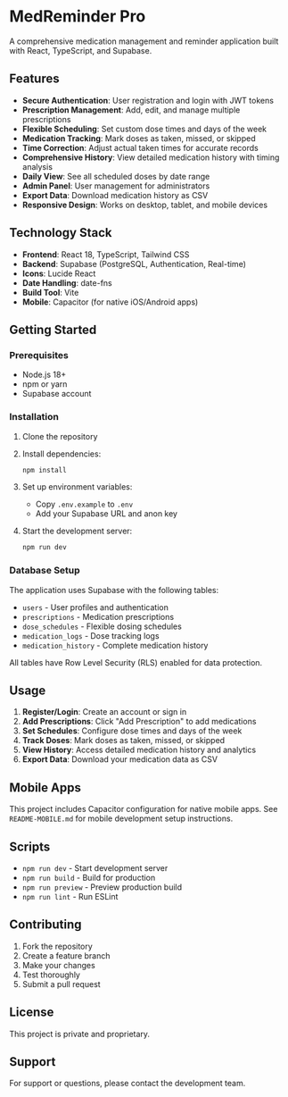 # MedReminder Pro

A comprehensive medication management and reminder application built with React, TypeScript, and Supabase.

## Features

- **Secure Authentication**: User registration and login with JWT tokens
- **Prescription Management**: Add, edit, and manage multiple prescriptions
- **Flexible Scheduling**: Set custom dose times and days of the week
- **Medication Tracking**: Mark doses as taken, missed, or skipped
- **Time Correction**: Adjust actual taken times for accurate records
- **Comprehensive History**: View detailed medication history with timing analysis
- **Daily View**: See all scheduled doses by date range
- **Admin Panel**: User management for administrators
- **Export Data**: Download medication history as CSV
- **Responsive Design**: Works on desktop, tablet, and mobile devices

## Technology Stack

- **Frontend**: React 18, TypeScript, Tailwind CSS
- **Backend**: Supabase (PostgreSQL, Authentication, Real-time)
- **Icons**: Lucide React
- **Date Handling**: date-fns
- **Build Tool**: Vite
- **Mobile**: Capacitor (for native iOS/Android apps)

## Getting Started

### Prerequisites

- Node.js 18+ 
- npm or yarn
- Supabase account

### Installation

1. Clone the repository
2. Install dependencies:
   ```bash
   npm install
   ```

3. Set up environment variables:
   - Copy `.env.example` to `.env`
   - Add your Supabase URL and anon key

4. Start the development server:
   ```bash
   npm run dev
   ```

### Database Setup

The application uses Supabase with the following tables:
- `users` - User profiles and authentication
- `prescriptions` - Medication prescriptions
- `dose_schedules` - Flexible dosing schedules
- `medication_logs` - Dose tracking logs
- `medication_history` - Complete medication history

All tables have Row Level Security (RLS) enabled for data protection.

## Usage

1. **Register/Login**: Create an account or sign in
2. **Add Prescriptions**: Click "Add Prescription" to add medications
3. **Set Schedules**: Configure dose times and days of the week
4. **Track Doses**: Mark doses as taken, missed, or skipped
5. **View History**: Access detailed medication history and analytics
6. **Export Data**: Download your medication data as CSV

## Mobile Apps

This project includes Capacitor configuration for native mobile apps. See `README-MOBILE.md` for mobile development setup instructions.

## Scripts

- `npm run dev` - Start development server
- `npm run build` - Build for production
- `npm run preview` - Preview production build
- `npm run lint` - Run ESLint

## Contributing

1. Fork the repository
2. Create a feature branch
3. Make your changes
4. Test thoroughly
5. Submit a pull request

## License

This project is private and proprietary.

## Support

For support or questions, please contact the development team.